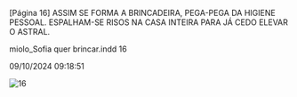 [Página 16]
ASSIM SE FORMA A BRINCADEIRA,
PEGA-PEGA DA HIGIENE PESSOAL.
ESPALHAM-SE RISOS NA CASA INTEIRA
PARA JÁ CEDO ELEVAR O ASTRAL.


miolo_Sofia quer brincar.indd 16

09/10/2024 09:18:51

![16](./img/page_016.jpg)
